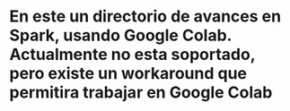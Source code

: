 # En este un directorio de avances en Spark, usando Google Colab. Actualmente no esta soportado, pero existe un workaround que permitira trabajar en Google Colab 
